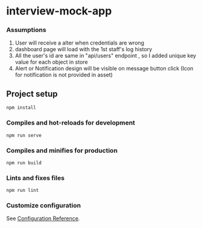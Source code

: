 # interview-mock-app

### Assumptions

<ol type="1">
<li>User will receive a alter when credentials are wrong</li>
<li>dashboard page will load with the 1st staff's log history</li>
<li>All the user's id are same in "api/users" endpoint , so I added unique key value for each object in store </li>
 <li>Alert or Notification design will be visible on message button click (Icon for notification is not provided in asset)</li>
</ol>

## Project setup
```
npm install
```

### Compiles and hot-reloads for development
```
npm run serve
```

### Compiles and minifies for production
```
npm run build
```

### Lints and fixes files
```
npm run lint
```

### Customize configuration
See [Configuration Reference](https://cli.vuejs.org/config/).

